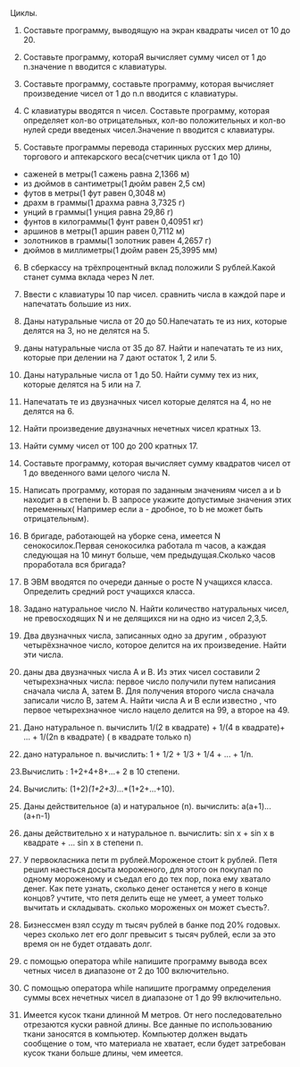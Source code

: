 Циклы.

1. Составьте программу, выводящую на экран квадраты чисел от 10 до 20.

2. Составьте программу, котораЯ вычисляет сумму чисел от 1 до n.значение n вводится с клавиатуры.

3. Составьте программу, составьте программу, которая вычисляет произведение чисел от 1 до n.n вводится с клавиатуры.

4. С клавиатуры вводятся n чисел. Составьте программу, которая определяет кол-во отрицательных, кол-во положительных и кол-во нулей среди введеных чисел.Значение n вводится с клавиатуры.

5. Составьте программы перевода старинных русских мер длины, торгового и аптекарского веса(счетчик цикла от 1 до 10)
* саженей в метры(1 сажень равна 2,1366 м)
* из дюймов в сантиметры(1 дюйм равен 2,5 см)
* футов в метры(1 фут равен 0,3048 м)
* драхм в граммы(1 драхма равна 3,7325 г)
* унций в граммы(1 унция равна 29,86 г)
* фунтов в килограммы(1 фунт равен 0,40951 кг)
* аршинов в метры(1 аршин равен 0,7112 м)
* золотников в граммы(1 золотник равен 4,2657 г)
* дюймов в миллиметры(1 дюйм равен 25,3995 мм)

6. В сберкассу на трёхпроцентный вклад положили S рублей.Какой станет сумма вклада через N лет.

7. Ввести с клавиатуры 10 пар чисел. сравнить числа в каждой паре и напечатать большие из них.

8. Даны натуральные числа от 20 до 50.Напечатать те из них, которые делятся на 3, но не делятся на 5.

9. даны натуральные числа от 35 до 87. Найти и напечатать те из них, которые при делении на 7 дают остаток 1, 2 или 5.

10. Даны натуральные числа от 1 до 50. Найти сумму тех из них, которые делятся на 5 или на 7.

11. Напечатать те из двузначных чисел которые делятся на 4, но не делятся на 6.

12. Найти произведение двузначных нечетных чисел кратных 13.

13. Найти сумму чисел от 100 до 200 кратных 17.

14. Составьте программу, которая вычисляет сумму квадратов чисел от 1 до введенного вами целого числа N.

15. Написать программу, которая по заданным значениям чисел a и b находит a в степени b. В запросе укажите допустимые значения этих переменных( Например если а - дробное, то b не может быть отрицательным).

16. В бригаде, работающей на уборке сена, имеется N сенокосилок.Первая сенокосилка работала m часов, а каждая следующая на 10 минут больше, чем предыдущая.Сколько часов проработала вся бригада?

17. В ЭВМ вводятся по очереди данные о росте N учащихся класса. Определить средний рост учащихся класса.

18. Задано натуральное число N. Найти количество натуральных чисел, не превосходящих N и не делящихся ни на одно из чисел 2,3,5.

19. Два двузначных числа, записанных одно за другим , образуют четырёхзначное число, которое делится на их произведение. Найти эти числа.

20. даны два двузначных числа А и В. Из этих чисел составили 2 четырехзначных числа: первое число получили путем написания сначала числа А, затем В. Для получения второго числа сначала записали число В, затем А. Найти числа А и В если известно , что первое четырехзначное число нацело делится на 99, а второе на 49.

21. Дано натуральное n. вычислить 1/(2 в квадрате) + 1/(4 в квадрате)+ ... + 1/(2n в квадрате) ( в квадрате только n)

22. дано натуральное n. вычислить: 1 + 1/2 + 1/3 + 1/4 + ... + 1/n.

23.Вычислить : 1+2+4+8+...+ 2 в 10 степени.

24. Вычислить: (1+2)*(1+2+3)*...*(1+2+...+10).

25. Даны действительное (а) и натуральное (n). вычислить: a(a+1)...(a+n-1)

26. даны действительно х и натуральное n. вычислить: sin x + sin x в квадрате + ... sin x в степени n.

27. У первокласника пети m рублей.Мороженое стоит k рублей. Петя решил наесться досыта мороженого, для этого он покупал по одному мороженому и съедал его до тех пор, пока ему хватало денег. Как пете узнать, сколько денег останется у него в конце концов? учтите, что петя делить еще не умеет, а умеет только вычитать и складывать. сколько мороженых он может съесть?.

28. Бизнессмен взял ссуду m тысяч рублей в банке под 20% годовых. через сколько лет его долг превысит s тысяч рублей, если за это время он не будет отдавать долг.

29. с помощью оператора while напишите программу вывода всех четных чисел в диапазоне от 2 до 100 включительно.

30. С помощью оператора while напишите программу определения суммы всех нечетных чисел в диапазоне от 1 до 99 включительно.

31. Имеется кусок ткани длинной M метров. От него последовательно отрезаются куски равной длины. Все данные по использованию ткани заносятся в компьютер. Компьютер должен выдать сообщение о том, что материала не хватает, если будет затребован кусок ткани больше длины, чем имеется.